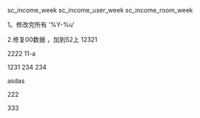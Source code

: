 sc_income_week
sc_income_user_week
sc_income_room_week


1。修改完所有   '%Y-%u'

2.修复00数据 ，加到52上
12321

2222
11-a 


1231
234
234




asdas


222


333